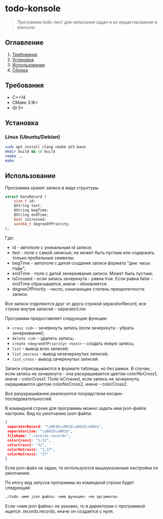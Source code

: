# todo-konsole

> Программа todo-лист для написания задач и их редактирования в консоли.

## Оглавление
1. [Требования](#требования)
2. [Установка](#установка)
3. [Использование](#использование)
4. [Сборка](#сборка)

## Требования
- C++14
- CMake 3.16+
- Qt 5+

## Установка
### Linux (Ubuntu/Debian)
```bash
sudo apt install clang cmake qt5-base
mkdir build && cd build
cmake ..
make
```

## Использование
Программа хранит записи в виде структуры

```cpp
struct DataRecord {
    size_t id;
    QString text;
    QString begTime;
    QString endTime;
    bool isCrossed;
    uint64_t degreeOfPriority;
};
```

Где:
- id - автополе с уникальным id записи;
- text - поле с самой записью; не может быть пустым или содержать только пробельные символы;
- begTime - автополе с датой создания записи формата "дни: часы: годы";
- endTime - поле с датой зачеркивания записи. Может быть пустым;
- isCrossed - если запись зачеркнута - равна true. Если равна false - endTime сбрасывается, иначе - обновляется.
- degreeOfPriority - число, означающее степень приоритетности записи.

Все записи отделяются друг от друга строкой separatorRecord, все строки внутри записей - separatorLine.

Программа предоставляет следующие функции:
- ```cross <id>``` - зачеркнуть запись (если зачеркнута - убрать зачеркивание);
- ```delete <id>``` - удалить запись;
- ```create <degreeOfPriority> <text>``` - создать новую запись;
- ```list``` - вывод всех записей;
- ```list_nocross``` - вывод незачеркнутых записей;
- ```list_cross``` - вывод зачеркнутых записей.

Записи отрисовываются в формате таблицы, но без рамок. В случае, если запись не зачеркнута - она раскрашивается цветом colorNoCross1, иначе - colorCross1. Поле isCrossed, если запись не зачеркнута, окрашивается цветом colorNoCross2, иначе - colorCross2.

Все разукрашивание реализуется посредством escape-последовательностей.

В командной строке для программы можно задать имя json-файла настроек. Вид по умолчанию json-файла:

```json
{
 separatorRecord: "\u001b\u001b\u001b\u001b",
 separatorLine: "\u001b\u001b",
 fileName: ".records.records",
 colorCross1: "1;31",
 colorCross2: "31",
 colorNoCross1: "1;37",
 colorNoCross1: "37"
}
```

Если json-файл не задан, то используются вышеуказанные настройки по умолчанию.

По итогу вид запуска программы из командной строки будет следующий:

```bash
./todo <имя json файла> <имя функции> <ее аргументы>
```

Если <имя json файла> не указано, то в директории с программой ищется .records.records, иначе он создается с нуля.


